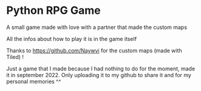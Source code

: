 # Python RPG Game
A small game made with love with a partner that made the custom maps

All the infos about how to play it is in the game itself

Thanks to https://github.com/Naywvi for the custom maps (made with Tiled) !

Just a game that I made because I had nothing to do for the moment, made it in september 2022.
Only uploading it to my github to share it and for my personal memories ^^
